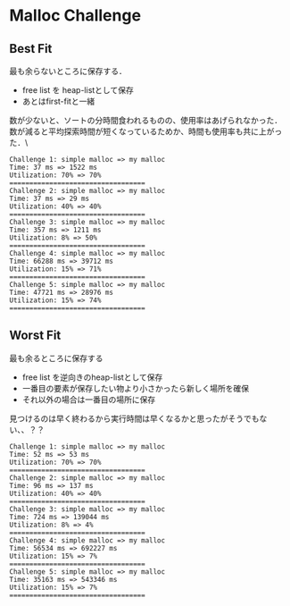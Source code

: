 # Malloc Challenge

## Best Fit
最も余らないところに保存する．
* free list を heap-listとして保存　
* あとはfirst-fitと一緒

数が少ないと、ソートの分時間食われるものの、使用率はあげられなかった．\
数が減ると平均探索時間が短くなっているためか、時間も使用率も共に上がった．\

```
Challenge 1: simple malloc => my malloc
Time: 37 ms => 1522 ms
Utilization: 70% => 70%
==================================
Challenge 2: simple malloc => my malloc
Time: 37 ms => 29 ms
Utilization: 40% => 40%
==================================
Challenge 3: simple malloc => my malloc
Time: 357 ms => 1211 ms
Utilization: 8% => 50%
==================================
Challenge 4: simple malloc => my malloc
Time: 66288 ms => 39712 ms
Utilization: 15% => 71%
==================================
Challenge 5: simple malloc => my malloc
Time: 47721 ms => 28976 ms
Utilization: 15% => 74%
==================================
```

## Worst Fit
最も余るところに保存する
* free list を逆向きのheap-listとして保存
* 一番目の要素が保存したい物より小さかったら新しく場所を確保
* それ以外の場合は一番目の場所に保存

見つけるのは早く終わるから実行時間は早くなるかと思ったがそうでもない、、？？

```
Challenge 1: simple malloc => my malloc
Time: 52 ms => 53 ms
Utilization: 70% => 70%
==================================
Challenge 2: simple malloc => my malloc
Time: 96 ms => 137 ms
Utilization: 40% => 40%
==================================
Challenge 3: simple malloc => my malloc
Time: 724 ms => 139044 ms
Utilization: 8% => 4%
==================================
Challenge 4: simple malloc => my malloc
Time: 56534 ms => 692227 ms
Utilization: 15% => 7%
==================================
Challenge 5: simple malloc => my malloc
Time: 35163 ms => 543346 ms
Utilization: 15% => 7%
==================================
```

